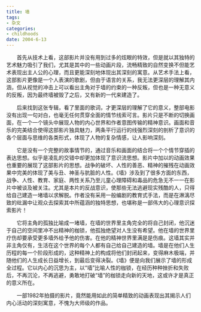 ```yaml
---
title: 墙
tags:
- 杂文
categories:
- childhoods
date: 2004-6-13
---
```


　　首先从技术上看，这部影片并没有用到过多的炫眼的特效，但是就以其独特的艺术魅力吸引了我们，尤其是其中的一些动画片段，流畅精致的自然变换不但能艺术表现出主人公的心理，而且更能深刻地体现出其深刻的寓意。从艺术手法上看，这部影片更像是一个人表演的歌剧，但由于语言的关系，我无法更深层的理解其内涵，但从视觉的冲击上可以看出主角对于墙的约束的一种反叛，但也是一种无意义的反叛，因为最终墙被毁了之后，又有新的一代来建造了。

　　后来找到这张专辑，看了里面的歌词，才更深层的理解了它的意义，整部电影没有出现一句对白，也毫无任何贯穿全面的情节线索可言。影片只是不断的切换画面，在一个一个镜头中展现人物的内心世界和作者意图传输的精神意识。画面和音乐的完美结合使得这部影片独具魅力，两条平行运行的线强烈深刻的剖析了意识的各个层面与思维的各类形式，体现了人物的复杂情感，让人影响深刻。

　　它是没有一个完整的故事情节的，通过音乐和画面的结合将一个个情节穿插的表达思想。似乎是凌乱的交错中却更加体现了意识流思想。影片中加以的动画效果也重要的展现了这部影片的思想。战争的破坏、人性的善恶、精神的摧残在动画效果中完美的体现了美与丑、神圣与肮脏的人性。《墙》涉及到了很多方面的东西，战争、人性、教育、家庭、两性关系乃至儿童心理障碍和毒品的危急无不一一在影片中被谈及被关注。尤其是本片的反战意识，使那些无法逃避现实残酷的人，只得给自己建造一堵墙以求解脱。作者没有采用一般编剧的教育式手法，而是在淋漓尽致的纰漏中让观众去探索其中所蕴涵的独特思想，也堪称是一部伟大的心理意识探索影片！ 

　　它将主角的孤独比喻成一堵墙，在墙的世界里主角完全的将自己封闭，他沉迷于自己的空间里冲不出精神的枷锁，他孤独绝望对人生没有希望。他在墙的世界里疗伤却要承受更多墙外给予他的伤害。在他的精神世界里满是是伤痕。这墙其实并非主角仅有，生活在这个世界的每个人都有自己给自己建造的墙。墙是在他们人生历程的每一个阶段形成的，这种精神上的构成将他们封闭起来，变得麻木极端，并随他们的人生成长日益增长，到最后变得决裂。《墙》便是向我们展示了墙的形成全过程。它以内心的沉思为主，以“墙”比喻人性的枷锁，在经历种种挫折和失败后，不再沉沦，不再逃避，勇敢地打破“墙”的枷锁走向新的天地，这或许才是真正的意义所在。 

　　一部1982年拍摄的影片，竟然能用如此的简单精致的动画表现出其揭示人们内心活动的深刻寓意，不愧为大师级的作品。

